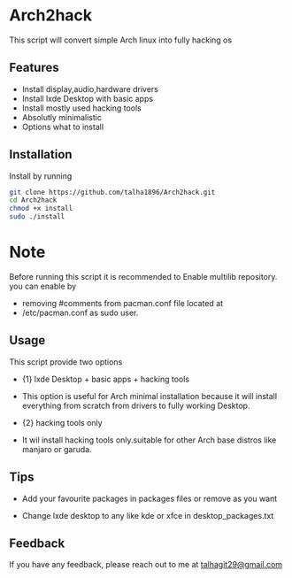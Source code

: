 
# Arch2hack

This script will convert simple Arch linux into fully hacking os


## Features

- Install display,audio,hardware drivers
- Install lxde Desktop with basic apps
- Install mostly used hacking tools
- Absolutly minimalistic
- Options what to install 


## Installation

Install by running
```bash
git clone https://github.com/talha1896/Arch2hack.git  
cd Arch2hack
chmod +x install
sudo ./install
```
    
# Note
Before running this script it is recommended to Enable multilib repository.
you can enable by 
- removing #comments from pacman.conf file located at 
- /etc/pacman.conf 
as sudo user.


## Usage
This script provide two options
- {1} lxde Desktop + basic apps + hacking tools 
- This option is useful for Arch minimal installation because it will install everything from scratch from drivers to fully working Desktop.

- {2} hacking tools only
- It wil install hacking tools only.suitable for other Arch base distros like manjaro or garuda.

## Tips

- Add your favourite packages in packages files or remove as you want

- Change lxde desktop to any like kde or xfce in desktop_packages.txt



## Feedback

If you have any feedback, please reach out to me at talhagit29@gmail.com

